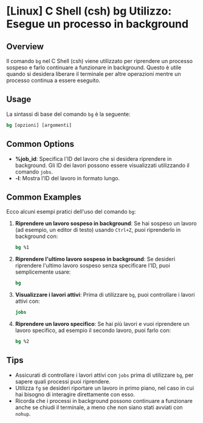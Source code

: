# [Linux] C Shell (csh) bg Utilizzo: Esegue un processo in background

## Overview
Il comando `bg` nel C Shell (csh) viene utilizzato per riprendere un processo sospeso e farlo continuare a funzionare in background. Questo è utile quando si desidera liberare il terminale per altre operazioni mentre un processo continua a essere eseguito.

## Usage
La sintassi di base del comando `bg` è la seguente:

```csh
bg [opzioni] [argomenti]
```

## Common Options
- **%job_id**: Specifica l'ID del lavoro che si desidera riprendere in background. Gli ID dei lavori possono essere visualizzati utilizzando il comando `jobs`.
- **-l**: Mostra l'ID del lavoro in formato lungo.

## Common Examples
Ecco alcuni esempi pratici dell'uso del comando `bg`:

1. **Riprendere un lavoro sospeso in background**:
   Se hai sospeso un lavoro (ad esempio, un editor di testo) usando `Ctrl+Z`, puoi riprenderlo in background con:
   ```csh
   bg %1
   ```

2. **Riprendere l'ultimo lavoro sospeso in background**:
   Se desideri riprendere l'ultimo lavoro sospeso senza specificare l'ID, puoi semplicemente usare:
   ```csh
   bg
   ```

3. **Visualizzare i lavori attivi**:
   Prima di utilizzare `bg`, puoi controllare i lavori attivi con:
   ```csh
   jobs
   ```

4. **Riprendere un lavoro specifico**:
   Se hai più lavori e vuoi riprendere un lavoro specifico, ad esempio il secondo lavoro, puoi farlo con:
   ```csh
   bg %2
   ```

## Tips
- Assicurati di controllare i lavori attivi con `jobs` prima di utilizzare `bg`, per sapere quali processi puoi riprendere.
- Utilizza `fg` se desideri riportare un lavoro in primo piano, nel caso in cui hai bisogno di interagire direttamente con esso.
- Ricorda che i processi in background possono continuare a funzionare anche se chiudi il terminale, a meno che non siano stati avviati con `nohup`.